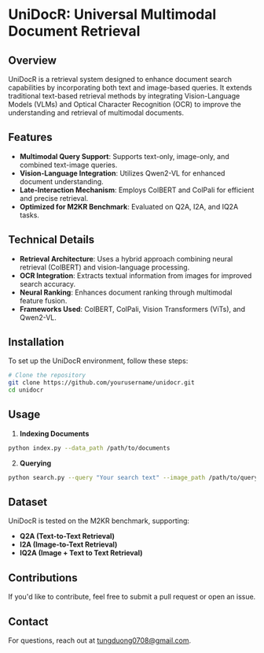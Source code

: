 # UniDocR: Universal Multimodal Document Retrieval

## Overview
UniDocR is a retrieval system designed to enhance document search capabilities by incorporating both text and image-based queries. It extends traditional text-based retrieval methods by integrating Vision-Language Models (VLMs) and Optical Character Recognition (OCR) to improve the understanding and retrieval of multimodal documents.

## Features
- **Multimodal Query Support**: Supports text-only, image-only, and combined text-image queries.
- **Vision-Language Integration**: Utilizes Qwen2-VL for enhanced document understanding.
- **Late-Interaction Mechanism**: Employs ColBERT and ColPali for efficient and precise retrieval.
- **Optimized for M2KR Benchmark**: Evaluated on Q2A, I2A, and IQ2A tasks.

## Technical Details
- **Retrieval Architecture**: Uses a hybrid approach combining neural retrieval (ColBERT) and vision-language processing.
- **OCR Integration**: Extracts textual information from images for improved search accuracy.
- **Neural Ranking**: Enhances document ranking through multimodal feature fusion.
- **Frameworks Used**: ColBERT, ColPali, Vision Transformers (ViTs), and Qwen2-VL.

## Installation
To set up the UniDocR environment, follow these steps:
```bash
# Clone the repository
git clone https://github.com/yourusername/unidocr.git
cd unidocr
```

## Usage
1. **Indexing Documents**
```bash
python index.py --data_path /path/to/documents
```
2. **Querying**
```bash
python search.py --query "Your search text" --image_path /path/to/query/image
```

## Dataset
UniDocR is tested on the M2KR benchmark, supporting:
- **Q2A (Text-to-Text Retrieval)**
- **I2A (Image-to-Text Retrieval)**
- **IQ2A (Image + Text to Text Retrieval)**

## Contributions
If you'd like to contribute, feel free to submit a pull request or open an issue.

## Contact
For questions, reach out at tungduong0708@gmail.com.